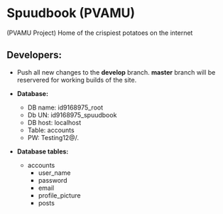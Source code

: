 # Spuudbook (PVAMU)
(PVAMU Project) Home of the crispiest potatoes on the internet

## Developers: 
- Push all new changes to the **develop** branch. **master** branch will be reservered for working builds of the site.
- **Database:** 
  - DB name: id9168975_root
  - Db UN: id9168975_spuudbook
  - DB host: localhost
  - Table: accounts
  - PW: Testing12@/.
  
- **Database tables:**
    - accounts
      - user_name
      - password
      - email
      - profile_picture
      - posts
